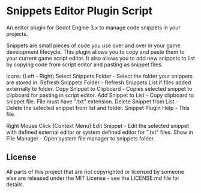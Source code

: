 # Snippets Editor Plugin Script

An editor plugin for Godot Engine 3.x to manage code snippets in your projects.

Snippets are small pieces of code you use over and over in your game development lifecycle.
This plugin allows you to copy and paste them to your current game script editor. It also
allows you to add new snippets to list by copying code from script editor and pasting as snippet files.

Icons: (Left - Right)
Select Snippets Folder - Select the folder your snippets are stored in.
Refresh Snippets Folder - Refresh Snippets List if files added externally to folder.
Copy Snippet to Clipboard - Copies selected snippet to clipboard for pasting in script editor.
Add Snippet to List - Copy clipboard to snippet file. File must have ".txt" extension.
Delete Snippet from List - Delete the selected snippet from list and folder.
Snippet Plugin Help - This file.

Right Mouse Click (Context Menu)
Edit Snippet - Edit the selected snippet with defined external editor or system defined editor for ".txt" files.
Show in File Manager - Open system file manager to snippets folder.

## License

All parts of this project that are not copyrighted or licensed by someone else are released under the MIT License - see the LICENSE.md file for details.

